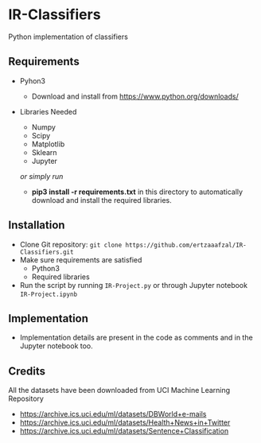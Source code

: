 # IR-Classifiers
Python implementation of classifiers

## Requirements

* Pyhon3
  * Download and install from https://www.python.org/downloads/

* Libraries Needed
  * Numpy
  * Scipy
  * Matplotlib
  * Sklearn
  * Jupyter
  
  *or simply run*
  * **pip3 install -r requirements.txt** in this directory to automatically download and install the required libraries.
  
## Installation

* Clone Git repository: `git clone https://github.com/ertzaaafzal/IR-Classifiers.git`
* Make sure requirements are satisfied
  * Python3
  * Required libraries
* Run the script by running `IR-Project.py` or through Jupyter notebook `IR-Project.ipynb`

## Implementation

* Implementation details are present in the code as comments and in the Jupyter notebook too.

## Credits 

All the datasets have been downloaded from UCI Machine Learning Repository
 * https://archive.ics.uci.edu/ml/datasets/DBWorld+e-mails
 * https://archive.ics.uci.edu/ml/datasets/Health+News+in+Twitter
 * https://archive.ics.uci.edu/ml/datasets/Sentence+Classification
